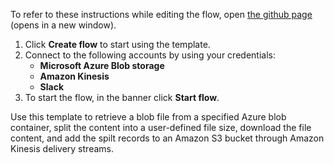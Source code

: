
To refer to these instructions while editing the flow, open [the github page](https://github.com/ot4i/app-connect-templates/blob/master/resources/markdown/Integrate%20data%20between%20Microsoft%20Azure%20Blob%20storage%20and%20Amazon%20Kinesis_instructions.md) (opens in a new window).

1. Click **Create flow** to start using the template.
2. Connect to the following accounts by using your credentials:
   - **Microsoft Azure Blob storage** 
   - **Amazon Kinesis**
   - **Slack**
3. To start the flow, in the banner click **Start flow**.

Use this template to retrieve a blob file from a specified Azure blob container, split the content into a user-defined file size, download the file content, and add the spilt records to an Amazon S3 bucket through Amazon Kinesis delivery streams.

